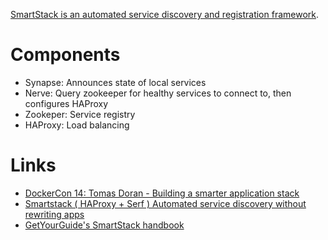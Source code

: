 [SmartStack is an automated service discovery and registration framework](http://nerds.airbnb.com/smartstack-service-discovery-cloud/).

# Components
- Synapse: Announces state of local services
- Nerve: Query zookeeper for healthy services to connect to, then configures HAProxy
- Zookeper: Service registry
- HAProxy: Load balancing

# Links
- [DockerCon 14: Tomas Doran - Building a smarter application stack](https://www.youtube.com/watch?v=49_5lwGtkmo)
- [Smartstack ( HAProxy + Serf ) Automated service discovery without rewriting apps](https://www.youtube.com/watch?v=WxbrrPUVGFc)
- [GetYourGuide's SmartStack handbook](https://github.com/getyourguide/smartstack-handbook)
